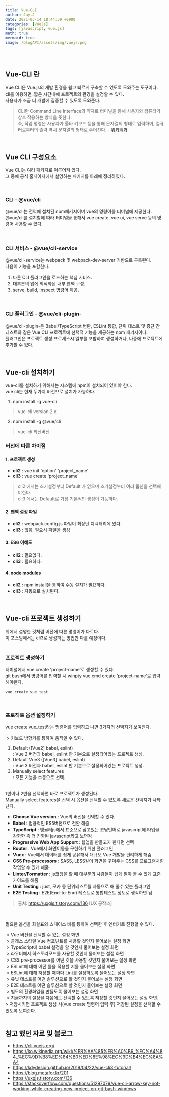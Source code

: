 ```yaml
---
title: Vue-CLI
author: Jay.J
date: 2021-03-14 18:44:39 +0900
categories: [VueJs]
tags: [javascript, vue.js]
math: true
mermaid: true
image: /blogAPI/assets/img/vuejs.png
---
```


<br>

## Vue-CLI 란

Vue CLI은 Vue.js의 개발 환경을 쉽고 빠르게 구축할 수 있도록 도와주는 도구이다.<br>
cli를 이용하면, 짧은 시간내에 프로젝트의 환경을 설정할 수 있다.<br>
사용자가 조금 더 개발에 집중할 수 있도록 도와준다.
> CLI란 Command Line Interface의 약자로 터미널을 통해 사용자와 컴퓨터가 상호 작용하는 방식을 뜻한다.<br>
> 즉, 작업 명령은 사용자가 툴바 키보드 등을 통해 문자열의 형태로 입력하며, 컴퓨터로부터의 출력 역시 문자열의 형태로 주어진다. - <a href="https://ko.wikipedia.org/wiki/%EB%AA%85%EB%A0%B9_%EC%A4%84_%EC%9D%B8%ED%84%B0%ED%8E%98%EC%9D%B4%EC%8A%A4" target="_blank">위키백과</a>

<br>

## Vue CLI 구성요소

Vue CLI는 여러 패키지로 이루어져 있다.<br>
그 중에 공식 홈페이지에서 설명하는 패키지를 아래에 정리하였다.

<br>

### CLI - @vue/cli
@vue/cli는 전역에 설치된 npm패키지이며 vue의 명령어를 터미널에 제공한다.<br>
@vue/cli를 설치함에 따라 터미널을 통해서 vue create, vue ui, vue serve 등의 명령어 사용할 수 있다.

<br>

### CLI 서비스 - @vue/cli-service
@vue/cli-service는 webpack 및 webpack-dev-server 기반으로 구축된다.<br>
다음이 기능을 포함한다.

1. 다른 CLI 플러그인을 로드하는 핵심 서비스.
2. 대부분의 앱에 최적화된 내부 웹팩 구성.
3. serve, build, inspect 명령어 제공.

<br>

### CLI 플러그인 - @vue/cli-plugin-
@vue/cli-plugin-은 Babel/TypeScript 변환, ESLint 통합, 단위 테스트 및 종단 간 테스트와 같은 Vue CLI 프로젝트에 선택적 기능을 제공하는 npm 패키지이다.<br>
플러그인은 프로젝트 생성 프로세스시 일부를 포함하여 생성하거나, 나중에 프로젝트에 추가할 수 있다.

<br>

## Vue-cli 설치하기
vue-cli를 설치하기 위해서는 시스템에 npm이 설치되어 있어야 한다.<br>
vue cli는 현재 두가지 버전으로 설치가 가능하다.

1. npm install -g vue-cli
> vue-cli version 2.x

2. npm install -g @vue/cli
> vue-cli 최신버전

### 버전에 따른 차이점

#### 1. 프로젝트 생성
- <b>cli2</b> : vue init 'option' 'project_name'<br>
- <b>cli3</b> : vue create 'project_name'

> cli2 에서는 초기설정부터 Default 가 없으며 초기설정부터 여러 옵션을 선택해야한다.<br>
> cli3 에서는 Default로 가장 기본적인 생성이 가능하다.

#### 2. 웹팩 설정 파일
- <b>cli2</b> : webpack.config.js 파일이 최상단 디렉터리에 있다.<br>
- <b>cli3</b> : 없음. 필요시 파일을 생성

#### 3. ES6 이해도
- <b>cli2</b> : 필요없다.<br>
- <b>cli3</b> : 필요하다.

#### 4. node modules
- <b>cli2</b> : npm install을 통하여 수동 설치가 필요하다.<br>
- <b>cli3</b> : 자동으로 설치된다.

<br>

## Vue-cli 프로젝트 생성하기

위에서 설명한 것처럼 버전에 따른 명령어가 다르다.<br>
이 포스팅에서는 cli3로 생성하는 방법만 다룰 예정이다.<br>
<br>

### 프로젝트 생성하기

터미널에서 vue create 'project-name'로 생성할 수 있다.<br>
git bush에서 명령어를 입력할 시 winpty vue.cmd create 'project-name'로 입력해야한다.

```
vue create vue_test
```

<br>

### 프로젝트 옵션 설정하기

vue create vue_test라는 명령어를 입력하고 나면 3가지의 선택지가 보여진다.

<img src="/assets/img/vue/vuecli_create_1.jpg" alt="" style="border-radius: 5px;left: 0;transform: none;">
> 키보드 방향키를 통하여 움직일 수 있다.

1. Default ([Vue2] babel, eslint)<br>
: Vue 2 버전과 babel, eslint 만 기본으로 설정되어있는 프로젝트 생성.
2. Default Vue3 ([Vue3] babel, eslint)<br>
: Vue 3 버전과 babel, eslint 만 기본으로 설정되어있는 프로젝트 생성.
3. Manually select features<br>
: 모든 기능을 수동으로 선택.

<br>
1번이나 2번을 선택하면 바로 프로젝트가 생성된다.<br>
Manually select features을 선택 시 옵션을 선택할 수 있도록 새로운 선택지가 나타난다.

<img src="/assets/img/vue/vuecli_create_2.jpg" alt="" style="border-radius: 5px;left: 0;transform: none;">

- <b>Choose Vue version</b> : Vue의 버전을 선택할 수 있다.
- <b>Babel</b> : 범용적인 ES5버전으로 전환 해줌
- <b>TypeScript</b> : 앵귤러js에서 표준으로 삼고있는 코딩언어로 javascript에 타입을 강화한 좀 더 진화된 javascript라고 보면됨
- <b>Progressive Web App Support</b> : 웹앱을 만들고자 한다면 선택
- <b>Router</b> : Vue에서 화면이동을 구현하기 위한 플러그인
- <b>Vuex</b> : Vue에서 데이터를 쉽게 공유해서 대규모 Vue 개발을 편리하게 해줌
- <b>CSS Pre-processors</b> : SASS, LESS같이 화면을 꾸며주는 CSS를 프로그램처럼 작업할 수 있게 해줌
- <b>Linter/Formatter</b> : js코딩을 할 때 대부분의 사람들이 쉽게 알아 볼 수 있게 표준 가이드를 해줌
- <b>Unit Testing</b> : just, 모카 등 단위테스트를 자동으로 해 줄수 있는 플러그인
- <b>E2E Testing</b> : E2E(End-to-End) 테스트로 통합테스트 정도로 생각하면 됨

> 출처: <a href="https://uxgjs.tistory.com/136" target="_blank">https://uxgjs.tistory.com/136 [UX 공작소]</a>

<br>

필요한 옵션을 화살표와 스페이스 바를 통하여 선택한 후 엔터키로 진행할 수 있다.

<img src="/assets/img/vue/vuecli_create_3.jpg" alt="" style="border-radius: 5px;left: 0;transform: none;">
> Vue 버전을 선택할 수 있는 설정 화면

<br>
<img src="/assets/img/vue/vuecli_create_4.jpg" alt="" style="border-radius: 5px;left: 0;transform: none;">
> 클래스 스타일 Vue 컴포넌트를 사용할 것인지 물어보는 설정 화면

<br>
<img src="/assets/img/vue/vuecli_create_5.jpg" alt="" style="border-radius: 5px;left: 0;transform: none;">
> TypeScript에 babel 설정을 할 것인지 물어보는 설정 화면

<br>
<img src="/assets/img/vue/vuecli_create_6.jpg" alt="" style="border-radius: 5px;left: 0;transform: none;">
> 라우터에서 히스토리모드를 사용할 것인지 물어보는 설정 화면

<br>
<img src="/assets/img/vue/vuecli_create_7.jpg" alt="" style="border-radius: 5px;left: 0;transform: none;">
> CSS pre-processor를 어떤 것을 사용할 것인지 물어보는 설정 화면

<br>
<img src="/assets/img/vue/vuecli_create_8.jpg" alt="" style="border-radius: 5px;left: 0;transform: none;">
> ESLint에 대해 어떤 룰을 적용할 지를 물어보는 설정 화면

<br>
<img src="/assets/img/vue/vuecli_create_9.jpg" alt="" style="border-radius: 5px;left: 0;transform: none;">
> ESLint에 대해 저장할 때마다 Lint를 설정하도록 물어보는 설정 화면

<br>
<img src="/assets/img/vue/vuecli_create_10.jpg" alt="" style="border-radius: 5px;left: 0;transform: none;">
> 유닛 테스트를 어떤 솔루션으로 할 것인지 물어보는 설정 화면

<br>
<img src="/assets/img/vue/vuecli_create_11.jpg" alt="" style="border-radius: 5px;left: 0;transform: none;">
> E2E 테스트를 어떤 솔루션으로 할 것인지 물어보는 설정 화면

<br>
<img src="/assets/img/vue/vuecli_create_12.jpg" alt="" style="border-radius: 5px;left: 0;transform: none;">
> 별도의 환경화일을 만들도록 물어보는 설정 화면

<br>
<img src="/assets/img/vue/vuecli_create_13.jpg" alt="" style="border-radius: 5px;left: 0;transform: none;">
> 지금까지의 설정을 다음에도 선택할 수 있도록 저장할 것인지 물어보는 설정 화면.<br>
> 저장시키면 프로젝트 생성 시(vue create 명령어 입력 후) 저장된 설정을 선택할 수 있도록 보여준다.


<br>
<br>


## 참고 했던 자료 및 블로그
- <a href="https://cli.vuejs.org/" target="_blank">https://cli.vuejs.org/</a>
- <a href="https://ko.wikipedia.org/wiki/%EB%AA%85%EB%A0%B9_%EC%A4%84_%EC%9D%B8%ED%84%B0%ED%8E%98%EC%9D%B4%EC%8A%A4" target="_blank">https://ko.wikipedia.org/wiki/%EB%AA%85%EB%A0%B9_%EC%A4%84_%EC%9D%B8%ED%84%B0%ED%8E%98%EC%9D%B4%EC%8A%A4</a>
- <a href="https://kdydesign.github.io/2019/04/22/vue-cli3-tutorial/" target="_blank">https://kdydesign.github.io/2019/04/22/vue-cli3-tutorial/</a>
- <a href="https://blog.metafor.kr/201" target="_blank">https://blog.metafor.kr/201</a>
- <a href="https://uxgjs.tistory.com/136" target="_blank">https://uxgjs.tistory.com/136</a>
- <a href="https://stackoverflow.com/questions/51297079/vue-cli-arrow-key-not-working-while-creating-new-project-on-git-bash-windows" target="_blank">https://stackoverflow.com/questions/51297079/vue-cli-arrow-key-not-working-while-creating-new-project-on-git-bash-windows</a>
